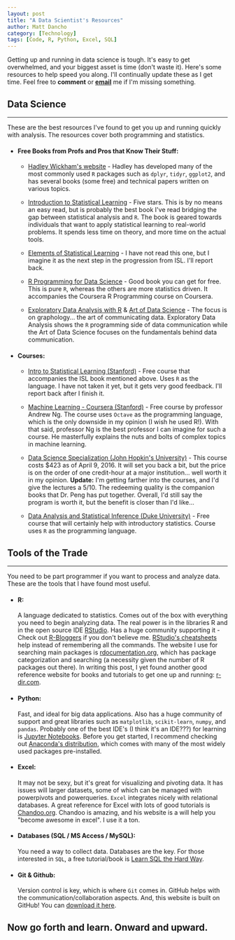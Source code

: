 ```yaml
---
layout: post
title: "A Data Scientist's Resources"
author: Matt Dancho
category: [Technology]
tags: [Code, R, Python, Excel, SQL]
---
```


Getting up and running in data science is tough. It's easy to get overwhelmed, and your biggest asset is time (don't waste it). Here's some resources to help speed you along. I'll continually update these as I get time. Feel free to __comment__ or __[email](mailto:mdancho@gmail.com)__ me if I'm missing something.


## Data Science
---------

These are the best resources I've found to get you up and running quickly with analysis. The resources cover both programming and statistics.

*	#### Free Books from Profs and Pros that Know Their Stuff:

	*	[Hadley Wickham's website](http://hadley.nz/) - Hadley has developed many of the most commonly used `R` packages such as `dplyr`, `tidyr`, `ggplot2`, and has several books (some free) and technical papers written on various topics.

	*	[Introduction to Statistical Learning](http://www-bcf.usc.edu/~gareth/ISL/) - Five stars. This is by no means an easy read, but is probably the best book I've read bridging the gap between statistical analysis and `R`. The book is geared towards individuals that want to apply statistical learning to real-world problems. It spends less time on theory, and more time on the actual tools.

	*	[Elements of Statistical Learning](http://statweb.stanford.edu/~tibs/ElemStatLearn/) - I have not read this one, but I imagine it as the next step in the progression from ISL. I'll report back.

	*	[R Programming for Data Science](https://leanpub.com/rprogramming) - Good book you can get for free. This is pure `R`, whereas the others are more statistics driven. It accompanies the Coursera R Programming course on Coursera.

	*	[Exploratory Data Analysis with R](https://leanpub.com/exdata) & [Art of Data Science](https://leanpub.com/artofdatascience) - The focus is on graphology... the art of communicating data. Exploratory Data Analysis shows the `R` programming side of data communication while the Art of Data Science focuses on the fundamentals behind data communication.

* #### Courses:

	* 	[Intro to Statistical Learning (Stanford)](https://lagunita.stanford.edu/) - Free course that accompanies the ISL book mentioned above. Uses `R` as the language. I have not taken it yet, but it gets very good feedback. I'll report back after I finish it.

	*	[Machine Learning - Coursera (Stanford)](https://www.coursera.org/learn/machine-learning) - Free course by professor Andrew Ng. The course uses `Octave` as the programming language, which is the only downside in my opinion (I wish he used R!). With that said, professor Ng is the best professor I can imagine for such a course. He masterfully explains the nuts and bolts of complex topics in machine learning.

	*	[Data Science Specialization (John Hopkin's University)](https://www.coursera.org/specializations/jhu-data-science) - This course costs $423 as of April 9, 2016. It will set you back a bit, but the price is on the order of one credit-hour at a major institution... well worth it in my opinion. __Update:__ I'm getting farther into the courses, and I'd give the lectures a 5/10. The redeeming quality is the companion books that Dr. Peng has put together. Overall, I'd still say the program is worth it, but the benefit is closer than I'd like...

	* 	[Data Analysis and Statistical Inference (Duke University)](https://www.coursera.org/course/statistics) - Free course that will certainly help with introductory statistics. Course uses `R` as the programming language.



## Tools of the Trade
--------

You need to be part programmer if you want to process and analyze data. These are the tools that I have found most useful.

* 	#### R:
	A language dedicated to statistics. Comes out of the box with everything you need to begin analyzing data. The real power is in the libraries R and in the open source IDE [RStudio](https://www.rstudio.com/products/rstudio/). Has a huge community supporting it - Check out [R-Bloggers](http://www.r-bloggers.com/) if you don't believe me. [RStudio's cheatsheets](https://www.rstudio.com/resources/cheatsheets/) help instead of remembering all the commands. The website I use for searching main packages is [rdocumentation.org](http://www.rdocumentation.org/), which has package categorization and searching (a necessity given the number of R packages out there). In writing this post, I yet found another good reference website for books and tutorials to get one up and running: [r-dir.com](https://r-dir.com/).

* 	#### Python:
	Fast, and ideal for big data applications. Also has a huge community of support and great libraries such as `matplotlib`, `scikit-learn`, `numpy`, and `pandas`. Probably one of the best IDE's (I think it's an IDE???) for learning is [Jupyter Notebooks](http://jupyter.org/). Before you get started, I recommend checking out [Anaconda's distribution](https://www.continuum.io/downloads), which comes with many of the most widely used packages pre-installed.

*	#### Excel:
	It may not be sexy, but it's great for visualizing and pivoting data. It has issues will larger datasets, some of which can be managed with powerpivots and powerqueries. `Excel` integrates nicely with relational databases. A great reference for Excel with lots of good tutorials is [Chandoo.org](http://chandoo.org/wp/welcome/). Chandoo is amazing, and his website is a will help you "become awesome in excel". I use it a ton.

*	#### Databases (SQL / MS Access / MySQL):
	You need a way to collect data. Databases are the key. For those interested in `SQL`, a free tutorial/book is [Learn SQL the Hard Way](http://sql.learncodethehardway.org/book/).

*	#### Git & Github:
	Version control is key, which is where `Git` comes in. GitHub helps with the communication/collaboration aspects. And, this website is built on GitHub! You can [download it here](https://github.com/mdancho84/mdancho84.github.io).


## Now go forth and learn. Onward and upward.



